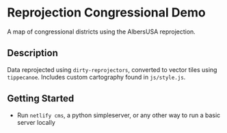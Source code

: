 # Reprojection Congressional Demo

A map of congressional districts using the AlbersUSA reprojection.

## Description

Data reprojected using `dirty-reprojectors`, converted to vector tiles using `tippecanoe`. Includes custom cartography found in `js/style.js`.

## Getting Started

* Run `netlify cms`, a python simpleserver, or any other way to run a basic server locally
